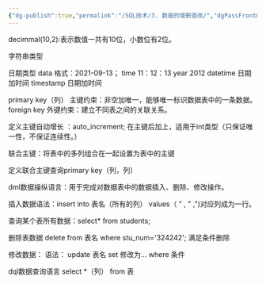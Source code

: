 ```yaml
---
{"dg-publish":true,"permalink":"/SQL技术/3. 数据的增删查改/","dgPassFrontmatter":true,"noteIcon":""}
---
```




decimmal(10,2):表示数值一共有10位，小数位有2位。

字符串类型

日期类型
data  格式：2021-09-13；
time 11：12：13
year  2012
datetime   日期加时间
timestamp  日期加时间

primary key（列）  主键约束：非空加唯一，能够唯一标识数据表中的一条数据。
foreign key 外键约束：建立不同表之间的关联关系。

定义主键自动增长 ：auto_increment;
在主键后加上，适用于int类型（只保证唯一性，不保证连续性。）

联合主键：将表中的多列组合在一起设置为表中的主键

定义联合主键查询primary key（列，列）

dml数据操纵语言：用于完成对数据表中的数据插入、删除、修改操作。

插入数据语法：insert into 表名（所有的列）
values（  " ,  "  ,")对应列成为一行。

查询某个表所有数据：select* from students;

删除表数据
delete from 表名  where stu_num='324242';
满足条件删除


修改数据：
语法： update  表名 set 修改为... where  条件

dql数据查询语言
select *（列） from 表